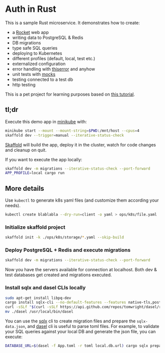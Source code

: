 # Auth in Rust

This is a sample Rust microservice. It demonstrates how to create:
 - a [Rocket](https://rocket.rs/) web app
 - writing data to PostgreSQL & Redis
 - DB migrations
 - type safe SQL queries
 - deploying to Kubernetes
 - different profiles (default, local, test etc.)
 - externalized configuration
 - error handling with [thiserror](https://github.com/dtolnay/thiserror/) and anyhow
 - unit tests with [mocks](https://github.com/asomers/mockall/)
 - testing connected to a test db
 - http testing

This is a pet project for learning purposes based on [this tutorial](https://betterprogramming.pub/structuring-rust-project-for-testability-18207b5d0243).

## tl;dr

Execute this demo app in [minikube](https://minikube.sigs.k8s.io/docs/start/) with:

```sh
minikube start --mount --mount-string=$PWD:/mnt/host --cpus=4
skaffold dev --trigger=manual --iterative-status-check
```

[Skaffold](https://skaffold.dev/docs/install/) will build the app, deploy it in the cluster, watch for code changes and cleanup on quit.

If you want to execute the app locally:

```sh
skaffold dev -m migrations --iterative-status-check --port-forward
APP_PROFILE=local cargo run
```

## More details

Use `kubectl` to generate k8s yaml files (and customize them according your needs).

```sh
kubectl create blablabla --dry-run=client -o yaml > ops/k8s/file.yaml
```

### Initialize skaffold project

```sh
skaffold init -k ./ops/k8s/storage/*.yaml --skip-build
```

### Deploy PostgreSQL + Redis and execute migrations

```sh
skaffold dev -m migrations --iterative-status-check --port-forward
```

Now you have the servers available for connection at localhost. Both dev & test databases get created and migrations executed.

### Install sqlx and dasel CLIs locally

```sh
sudo apt-get install libpq-dev
cargo install sqlx-cli --no-default-features --features native-tls,postgres
curl -sSLf "$(curl -sSLf https://api.github.com/repos/tomwright/dasel/releases/latest | grep browser_download_url | grep linux_amd64 | cut -d\" -f 4)" -L -o dasel && chmod +x dasel
mv ./dasel /usr/local/bin/dasel
```

You can use the [sqlx](https://github.com/launchbadge/sqlx/tree/master/sqlx-cli#sqlx-cli) cli to create migration files and prepare the `sqlx-data.json`, and
[dasel](https://github.com/TomWright/dasel#dasel) cli is useful to parse toml files. For example, to validate your SQL queries against your local DB and generate the json file, you can execute:

```sh
DATABASE_URL=$(dasel -f App.toml -r toml local.db.url) cargo sqlx prepare -- --lib
```
